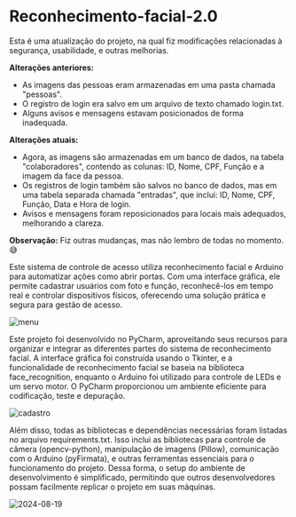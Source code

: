 # Reconhecimento-facial-2.0

Esta é uma atualização do projeto, na qual fiz modificações relacionadas à segurança, usabilidade, e outras melhorias.

**Alterações anteriores:**

- As imagens das pessoas eram armazenadas em uma pasta chamada "pessoas".
- O registro de login era salvo em um arquivo de texto chamado login.txt.
- Alguns avisos e mensagens estavam posicionados de forma inadequada.

**Alterações atuais:**

- Agora, as imagens são armazenadas em um banco de dados, na tabela "colaboradores", contendo as colunas: ID, Nome, CPF, Função e a imagem da face da pessoa.
- Os registros de login também são salvos no banco de dados, mas em uma tabela separada chamada "entradas", que inclui: ID, Nome, CPF, Função, Data e Hora de login.
- Avisos e mensagens foram reposicionados para locais mais adequados, melhorando a clareza.
  
**Observação:** Fiz outras mudanças, mas não lembro de todas no momento. 😅

Este sistema de controle de acesso utiliza reconhecimento facial e Arduino para automatizar ações como abrir portas. Com uma interface gráfica, ele permite cadastrar usuários com foto e função, reconhecê-los em tempo real e controlar dispositivos físicos, oferecendo uma solução prática e segura para gestão de acesso.

![menu](https://github.com/user-attachments/assets/3ce0dfb0-9014-457c-a6ae-a489f38ee946)

Este projeto foi desenvolvido no PyCharm, aproveitando seus recursos para organizar e integrar as diferentes partes do sistema de reconhecimento facial. A interface gráfica foi construída usando o Tkinter, e a funcionalidade de reconhecimento facial se baseia na biblioteca face_recognition, enquanto o Arduino foi utilizado para controle de LEDs e um servo motor. O PyCharm proporcionou um ambiente eficiente para codificação, teste e depuração.

![cadastro](https://github.com/user-attachments/assets/dd3d21ab-a650-480b-8bda-8eeb2de88e95)

Além disso, todas as bibliotecas e dependências necessárias foram listadas no arquivo requirements.txt. Isso inclui as bibliotecas para controle de câmera (opencv-python), manipulação de imagens (Pillow), comunicação com o Arduino (pyFirmata), e outras ferramentas essenciais para o funcionamento do projeto. Dessa forma, o setup do ambiente de desenvolvimento é simplificado, permitindo que outros desenvolvedores possam facilmente replicar o projeto em suas máquinas.

![2024-08-19](https://github.com/user-attachments/assets/6ecfe26d-06e1-4dce-8da5-ddb52fd79491)
